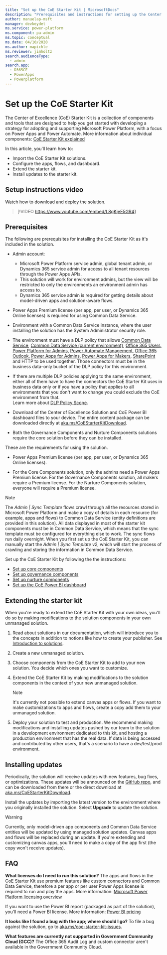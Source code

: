 ```yaml
---
title: "Set up the CoE Starter Kit | MicrosoftDocs"
description: "Prerequisites and instructions for setting up the Center of Excellence (CoE) Starter Kit for adopting and supporting Microsoft Power Platform, with a focus on Power Apps and Power Automate"
author: manuelap-msft
manager: devkeydet
ms.service: power-platform
ms.component: pa-admin
ms.topic: conceptual
ms.date: 04/10/2020
ms.author: mapichle
ms.reviewer: jimholtz
search.audienceType: 
  - admin
search.app: 
  - D365CE
  - PowerApps
  - Powerplatform
---
```

# Set up the CoE Starter Kit

The Center of Excellence (CoE) Starter Kit is a collection of components and tools that are designed to help you get started with developing a strategy for adopting and supporting Microsoft Power Platform, with a focus on Power Apps and Power Automate. More information about individual components: [CoE Starter Kit explained](starter-kit-explained.md)

In this article, you'll learn how to:

- Import the CoE Starter Kit solutions.
- Configure the apps, flows, and dashboard.
- Extend the starter kit.
- Install updates to the starter kit.

## Setup instructions video

Watch how to download and deploy the solution.

> [!VIDEO https://www.youtube.com/embed/L8gKjeE5GR4]

## Prerequisites

The following are prerequisites for installing the CoE Starter Kit as it's included in the solution.

-  Admin account:
    -  Microsoft Power Platform service admin, global tenant admin, or Dynamics 365 service admin for access to all tenant resources through the Power Apps APIs.
    -  This solution will work for environment admins, but the view will be restricted to only the environments an environment admin has access to.
    -  Dynamics 365 service admin is required for getting details about model-driven apps and solution-aware flows.

-  Power Apps Premium license (per app, per user, or Dynamics 365 Online licenses) is required for using Common Data Service.

-  Environment with a Common Data Service instance, where the user installing the solution has the System Administrator security role.

-  The environment must have a DLP policy that allows [Common Data Service](https://docs.microsoft.com/connectors/commondataservice/), [Common Data Service (current environment)](https://docs.microsoft.com/connectors/commondataserviceforapps/), [Office 365 Users](https://docs.microsoft.com/connectors/office365users/), [Power Platform for Admins](https://docs.microsoft.com/connectors/powerplatformforadmins/), [Power Automate Management](https://docs.microsoft.com/connectors/flowmanagement/), [Office 365 Outlook](https://docs.microsoft.com/connectors/office365/), [Power Apps for Admins](https://docs.microsoft.com/connectors/powerappsforadmins/), [Power Apps for Makers](https://docs.microsoft.com/connectors/powerappsforappmakers/), [SharePoint](https://docs.microsoft.com/connectors/sharepointonline/) and HTTP to be used together. Those connectors must be in the business data&ndash;only bucket of the DLP policy for this environment.

- If there are multiple DLP policies applying to the same environment, either all of them have to have the connectors the CoE Starter Kit uses in business data only or if you have a policy that applies to all environments that you don't want to change you could exclude the CoE environment from that. <br>Learn more about [DLP Policy Scope](https://docs.microsoft.com/power-platform/admin/wp-data-loss-prevention#policy-scope).

- Download of the Center of Excellence Solution and CoE Power BI dashboard files to your device. The entire content package can be downloaded directly at [aka.ms/CoEStarterKitDownload](https://aka.ms/CoEStarterKitDownload).

- Both the Governance Components and Nurture Components solutions require the core solution before they can be installed.

These are the requirements for using the solution.

- Power Apps Premium license (per app, per user, or Dynamics 365 Online licenses).

- For the Core Components solution, only the admins need a Power Apps Premium license. For the Governance Components solution, all makers require a Premium license. For the Nurture Components solution, everyone will require a Premium license.

> [!NOTE]
>The *Admin \| Sync Template* flows crawl through all the resources stored in Microsoft Power Platform and make a copy of details in each resource (for example, apps and flows) to Common Data Service (entity definitions are provided in this solution). All data displayed in most of the starter kit components must be in Common Data Service, which means that the sync template must be configured for everything else to work. The sync flows run daily overnight. When you first set up the CoE Starter Kit, you can manually start the *Admin \| Sync Template v2*, which will start the process of crawling and storing the information in Common Data Service.

Set up the CoE Starter Kit by following the the instructions:

- [Set up core components](setup-core-components.md)
- [Set up governance components](setup-governance-components.md)
- [Set up nurture components](setup-nurture-components.md)
- [Set up the CoE Power BI dashboard](setup-powerbi.md)

## Extending the starter kit

When you're ready to extend the CoE Starter Kit with your own ideas, you'll do so by making modifications to the solution components in your own unmanaged solution.

1. Read about solutions in our documentation, which will introduce you to the concepts in addition to notions like how to create your publisher. See [Introduction to solutions](https://docs.microsoft.com/powerapps/developer/common-data-service/introduction-solutions).

1. Create a new unmanaged solution.

1. Choose components from the CoE Starter Kit to add to your new solution. You decide which ones you want to customize.

1. Extend the CoE Starter Kit by making modifications to the solution components in the context of your new unmanaged solution.

   > [!NOTE]
   > It's currently not possible to extend canvas apps or flows. If you want to make customizations to apps and flows, create a copy add them to your unmanaged solution.

1. Deploy your solution to test and production. We recommend making modifications and installing updates pushed by our team to the solution in a development environment dedicated to this kit, and hosting a production environment that has the real data. If data is being accessed and contributed by other users, that's a scenario to have a dev/test/prod environment.  

## Installing updates

Periodically, the solution will receive updates with new features, bug fixes, or optimizations. These updates will be announced on the [GitHub repo](https://aka.ms/CoEStarterKitRepo), and can be downloaded from there or the direct download at [aka.ms/CoEStarterKitDownload](https://aka.ms/CoEStarterKitDownload).

Install the updates by importing the latest version to the environment where you originally installed the solution. Select **Upgrade** to update the solution.

>[!WARNING]
>Currently, only model-driven app components and Common Data Service entities will be updated by using managed solution updates. Canvas apps and flows will be replaced during an update. If you're extending and customizing canvas apps, you'll need to make a copy of the app first (the copy won't receive updates).

## FAQ

**What licenses do I need to run this solution?**
The apps and flows in the CoE Starter Kit use premium features like custom connectors and Common Data Service, therefore a per app or per user Power Apps license is required to run and play the apps. More information: [Microsoft Power Platform licensing overview](https://docs.microsoft.com/power-platform/admin/pricing-billing-skus)

If you want to use the Power BI report (packaged as part of the solution), you'll need a Power BI license. More information: [Power BI pricing](https://powerbi.microsoft.com/pricing/)

**It looks like I found a bug with the app; where should I go?** To file a bug against the solution, go to [aka.ms/coe-starter-kit-issues](https://aka.ms/coe-starter-kit-issues).

**What features are currently not supported in Government Community Cloud (GCC)?** The Office 365 Audit Log and custom connector aren't available in the Government Community Cloud.

